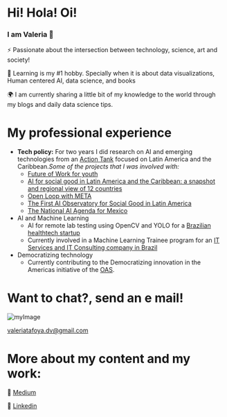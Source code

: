 # Hi! Hola! Oi!
### I am Valeria 👋    
 
⚡ Passionate about the intersection between technology, science, art and society!

🌱 Learning is my #1 hobby. Specially when it is about data visualizations, Human centered AI, data science, and books

🌍 I am currently sharing a little bit of my knowledge to the world through my blogs and daily data science tips.

# My professional experience 
* **Tech policy:**
For two years I did research on AI and emerging technologies from an [Action Tank](https://www.cminds.co/) focused on Latin America and the Caribbean._Some of the projects that I was involved with:_
	* [Future of Work for youth](https://www.cminds.co/_files/ugd/df653b_863883b4071c4457afead069489a6351.pdf)
	* [AI for social good in Latin America and the Caribbean: a snapshot and regional view of 12 countries](https://publications.iadb.org/publications/english/document/Artificial-Intelligence-for-Social-Good-in-Latin-America-and-the-Caribbean-The-Regional-Landscape-and-12-Country-Snapshots.pdf)
	* [Open Loop with META](https://www.cminds.co/prototipo-politica-ia)
	* [The First AI Observatory for Social Good in Latin America](https://www.cminds.co/aiforgoodlab)
	* [The National AI Agenda for Mexico](https://www.ia2030.mx/agenda2020)
* AI and Machine Learning
	* AI for remote lab testing using OpenCV and YOLO for a [Brazilian healthtech startup](https://hilab.com.br/)
	* Currently involved in a Machine Learning Trainee program for an [IT Services and IT Consulting company in Brazil](https://www.wises.com.br/)
* Democratizing technology
	* Currently contributing to the Democratizing innovation in the Americas initiative of the [OAS](https://www.oas.org/en/).

# Want to chat?, send an e mail!

![myImage](https://encrypted-tbn0.gstatic.com/images?q=tbn:ANd9GcRrV61FTTLAR2fTq2brjMQZyBHphOcAcCrmMLytFS_tgLakSEKx0bkZPfhDXp6Aqi1wdD8&usqp=CAU)

<valeriatafoya.dv@gmail.com> 

# More about my content and my work:

:page_facing_up: [Medium](https://medium.com/@valeriatafoya.dv)

:page_facing_up: [Linkedin](https://www.linkedin.com/in/valeriatafoya/)


